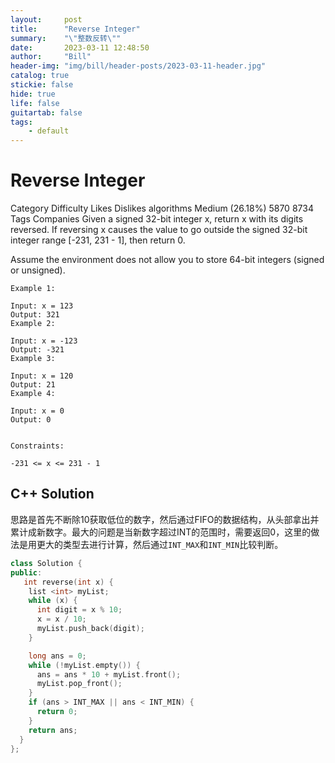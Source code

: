 ```yaml
---
layout:     post
title:      "Reverse Integer"
summary:    "\"整数反转\""
date:       2023-03-11 12:48:50
author:     "Bill"
header-img: "img/bill/header-posts/2023-03-11-header.jpg"
catalog: true
stickie: false
hide: true
life: false
guitartab: false
tags:
    - default
---
```


# Reverse Integer

Category	Difficulty	Likes	Dislikes
algorithms	Medium (26.18%)	5870	8734
Tags
Companies
Given a signed 32-bit integer x, return x with its digits reversed. If reversing x causes the value to go outside the signed 32-bit integer range [-231, 231 - 1], then return 0.

Assume the environment does not allow you to store 64-bit integers (signed or unsigned).

```
Example 1:

Input: x = 123
Output: 321
Example 2:

Input: x = -123
Output: -321
Example 3:

Input: x = 120
Output: 21
Example 4:

Input: x = 0
Output: 0


Constraints:

-231 <= x <= 231 - 1
```

## C++ Solution

思路是首先不断除10获取低位的数字，然后通过FIFO的数据结构，从头部拿出并累计成新数字。最大的问题是当新数字超过INT的范围时，需要返回0，这里的做法是用更大的类型去进行计算，然后通过`INT_MAX`和`INT_MIN`比较判断。

```c++
class Solution {
public:
   int reverse(int x) {
    list <int> myList;
    while (x) {
      int digit = x % 10;
      x = x / 10;
      myList.push_back(digit);
    }

    long ans = 0;
    while (!myList.empty()) {
      ans = ans * 10 + myList.front();
      myList.pop_front();
    }
    if (ans > INT_MAX || ans < INT_MIN) {
      return 0;
    }
    return ans;
  }
};
```


